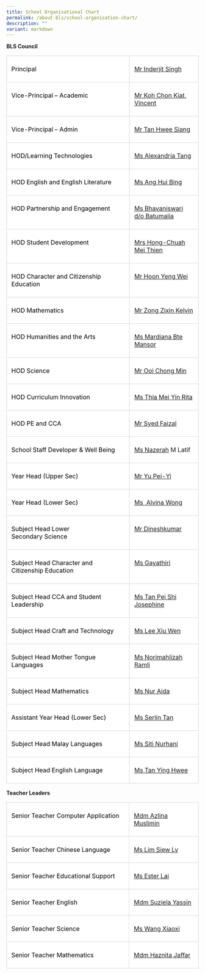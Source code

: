 ```yaml
---
title: School Organisational Chart
permalink: /about-bls/school-organisation-chart/
description: ""
variant: markdown
---
```


**BLS Council**

<table style="width:100.0%;background:white;border-collapse:collapse;border:none;
 mso-border-alt:solid windowtext .25pt;mso-yfti-tbllook:1184" width="100%" cellpadding="0" cellspacing="0" border="1" class="MsoNormalTable"><tbody><tr style="mso-yfti-irow:0;mso-yfti-firstrow:yes"><td style="width:64.1%;border:solid #D6D6D6 1.0pt;
  mso-border-alt:solid #D6D6D6 .25pt;mso-border-bottom-alt:solid #D6D6D6 .75pt;
  padding:6.0pt 9.0pt 6.0pt 9.0pt" valign="top" width="64%"><p class="MsoNormal"><span style="color:black;mso-color-alt:windowtext">Principal</span></p></td><td style="width:35.9%;border:solid #D6D6D6 1.0pt;
  border-left:none;mso-border-left-alt:solid #D6D6D6 .25pt;mso-border-alt:solid #D6D6D6 .25pt;
  mso-border-bottom-alt:solid #D6D6D6 .75pt;padding:6.0pt 9.0pt 6.0pt 9.0pt" valign="top" width="35%"><p class="MsoNormal"><span style="color:black;mso-color-alt:windowtext"><a href="mailto:Inderjit_SINGH@schools.gov.sg">Mr Inderjit Singh</a></span></p></td></tr><tr style="mso-yfti-irow:1"><td style="width:64.1%;border:solid #D6D6D6 1.0pt;
  border-top:none;mso-border-top-alt:solid #D6D6D6 .25pt;mso-border-alt:solid #D6D6D6 .25pt;
  mso-border-bottom-alt:solid #D6D6D6 .75pt;padding:6.0pt 9.0pt 6.0pt 9.0pt" valign="top" width="64%"><p class="MsoNormal"><span style="color:black;mso-color-alt:windowtext">Vice-Principal – Academic</span></p></td><td style="width:35.9%;border-top:none;border-left:
  none;border-bottom:solid #D6D6D6 1.0pt;border-right:solid #D6D6D6 1.0pt;
  mso-border-top-alt:solid #D6D6D6 .25pt;mso-border-left-alt:solid #D6D6D6 .25pt;
  mso-border-alt:solid #D6D6D6 .25pt;mso-border-bottom-alt:solid #D6D6D6 .75pt;
  padding:6.0pt 9.0pt 6.0pt 9.0pt" valign="top" width="35%"><p class="MsoNormal"><span style="color:black;mso-color-alt:windowtext"><a href="mailto:koh_chon_kiat@schools.gov.sg">Mr Koh Chon Kiat, Vincent</a></span></p></td></tr><tr style="mso-yfti-irow:2"><td style="width:64.1%;border:solid #D6D6D6 1.0pt;
  border-top:none;mso-border-top-alt:solid #D6D6D6 .25pt;mso-border-alt:solid #D6D6D6 .25pt;
  mso-border-bottom-alt:solid #D6D6D6 .75pt;padding:6.0pt 9.0pt 6.0pt 9.0pt" valign="top" width="64%"><p class="MsoNormal"><span style="color:black;mso-color-alt:windowtext">Vice-Principal – Admin</span></p></td><td style="width:35.9%;border-top:none;border-left:
  none;border-bottom:solid #D6D6D6 1.0pt;border-right:solid #D6D6D6 1.0pt;
  mso-border-top-alt:solid #D6D6D6 .25pt;mso-border-left-alt:solid #D6D6D6 .25pt;
  mso-border-alt:solid #D6D6D6 .25pt;mso-border-bottom-alt:solid #D6D6D6 .75pt;
  padding:6.0pt 9.0pt 6.0pt 9.0pt" valign="top" width="35%"><p class="MsoNormal"><span style="color:black;mso-color-alt:windowtext"><a href="mailto:tan_hwee_siang@schools.gov.sg">Mr Tan Hwee Siang</a></span></p></td></tr><tr style="mso-yfti-irow:3"><td style="width:64.1%;border:solid #D6D6D6 1.0pt;
  border-top:none;mso-border-top-alt:solid #D6D6D6 .25pt;mso-border-alt:solid #D6D6D6 .25pt;
  mso-border-bottom-alt:solid #D6D6D6 .75pt;padding:6.0pt 9.0pt 6.0pt 9.0pt" valign="top" width="64%"><p class="MsoNormal"><span style="color:black;mso-color-alt:windowtext">HOD/Learning Technologies</span></p></td><td style="width:35.9%;border-top:none;border-left:
  none;border-bottom:solid #D6D6D6 1.0pt;border-right:solid #D6D6D6 1.0pt;
  mso-border-top-alt:solid #D6D6D6 .25pt;mso-border-left-alt:solid #D6D6D6 .25pt;
  mso-border-alt:solid #D6D6D6 .25pt;mso-border-bottom-alt:solid #D6D6D6 .75pt;
  padding:6.0pt 9.0pt 6.0pt 9.0pt" valign="top" width="35%"><p class="MsoNormal"><span style="color:black;mso-color-alt:windowtext"><a href="mailto:alexandria_tang@moe.edu.sg">Ms Alexandria Tang</a></span></p></td></tr><tr style="mso-yfti-irow:4"><td style="width:64.1%;border:solid #D6D6D6 1.0pt;
  border-top:none;mso-border-top-alt:solid #D6D6D6 .25pt;mso-border-alt:solid #D6D6D6 .25pt;
  mso-border-bottom-alt:solid #D6D6D6 .75pt;padding:6.0pt 9.0pt 6.0pt 9.0pt" valign="top" width="64%"><p class="MsoNormal"><span style="color:black;mso-color-alt:windowtext">HOD English and English Literature</span></p></td><td style="width:35.9%;border-top:none;border-left:
  none;border-bottom:solid #D6D6D6 1.0pt;border-right:solid #D6D6D6 1.0pt;
  mso-border-top-alt:solid #D6D6D6 .25pt;mso-border-left-alt:solid #D6D6D6 .25pt;
  mso-border-alt:solid #D6D6D6 .25pt;mso-border-bottom-alt:solid #D6D6D6 .75pt;
  padding:6.0pt 9.0pt 6.0pt 9.0pt" valign="top" width="35%"><p class="MsoNormal"><span style="color:black;mso-color-alt:windowtext"><a href="mailto:ang_hui_bing@moe.edu.sg">Ms Ang Hui Bing</a></span></p></td></tr><tr style="mso-yfti-irow:5"><td style="width:64.1%;border:solid #D6D6D6 1.0pt;
  border-top:none;mso-border-top-alt:solid #D6D6D6 .25pt;mso-border-alt:solid #D6D6D6 .25pt;
  mso-border-bottom-alt:solid #D6D6D6 .75pt;padding:6.0pt 9.0pt 6.0pt 9.0pt" valign="top" width="64%"><p class="MsoNormal"><span style="color:black;mso-color-alt:windowtext">HOD Partnership and Engagement</span></p></td><td style="width:35.9%;border-top:none;border-left:
  none;border-bottom:solid #D6D6D6 1.0pt;border-right:solid #D6D6D6 1.0pt;
  mso-border-top-alt:solid #D6D6D6 .25pt;mso-border-left-alt:solid #D6D6D6 .25pt;
  mso-border-alt:solid #D6D6D6 .25pt;mso-border-bottom-alt:solid #D6D6D6 .75pt;
  padding:6.0pt 9.0pt 6.0pt 9.0pt" valign="top" width="35%"><p class="MsoNormal"><span style="color:black;mso-color-alt:windowtext"><a href="mailto:Bhavaniswari_B@moe.edu.sg">Ms Bhavaniswari d/o Batumalia</a></span></p></td></tr><tr style="mso-yfti-irow:6"><td style="width:64.1%;border:solid #D6D6D6 1.0pt;
  border-top:none;mso-border-top-alt:solid #D6D6D6 .25pt;mso-border-alt:solid #D6D6D6 .25pt;
  mso-border-bottom-alt:solid #D6D6D6 .75pt;padding:6.0pt 9.0pt 6.0pt 9.0pt" valign="top" width="64%"><p class="MsoNormal"><span style="color:black;mso-color-alt:windowtext">HOD Student Development</span></p></td><td style="width:35.9%;border-top:none;border-left:
  none;border-bottom:solid #D6D6D6 1.0pt;border-right:solid #D6D6D6 1.0pt;
  mso-border-top-alt:solid #D6D6D6 .25pt;mso-border-left-alt:solid #D6D6D6 .25pt;
  mso-border-alt:solid #D6D6D6 .25pt;mso-border-bottom-alt:solid #D6D6D6 .75pt;
  padding:6.0pt 9.0pt 6.0pt 9.0pt" valign="top" width="35%"><p class="MsoNormal"><span style="color:black;mso-color-alt:windowtext"><a href="mailto:chuah_mei_thien@moe.edu.sg">Mrs Hong-Chuah Mei Thien</a></span></p></td></tr><tr style="mso-yfti-irow:7"><td style="width:64.1%;border:solid #D6D6D6 1.0pt;
  border-top:none;mso-border-top-alt:solid #D6D6D6 .25pt;mso-border-alt:solid #D6D6D6 .25pt;
  mso-border-bottom-alt:solid #D6D6D6 .75pt;padding:6.0pt 9.0pt 6.0pt 9.0pt" valign="top" width="64%"><p class="MsoNormal"><span style="color:black;mso-color-alt:windowtext">HOD Character and Citizenship Education</span></p></td><td style="width:35.9%;border-top:none;border-left:
  none;border-bottom:solid #D6D6D6 1.0pt;border-right:solid #D6D6D6 1.0pt;
  mso-border-top-alt:solid #D6D6D6 .25pt;mso-border-left-alt:solid #D6D6D6 .25pt;
  mso-border-alt:solid #D6D6D6 .25pt;mso-border-bottom-alt:solid #D6D6D6 .75pt;
  padding:6.0pt 9.0pt 6.0pt 9.0pt" valign="top" width="35%"><p class="MsoNormal"><span style="color:black;mso-color-alt:windowtext"><a href="mailto:hoon_yeng_wei@moe.edu.sg">Mr Hoon Yeng Wei</a></span></p></td></tr><tr style="mso-yfti-irow:8"><td style="width:64.1%;border:solid #D6D6D6 1.0pt;
  border-top:none;mso-border-top-alt:solid #D6D6D6 .25pt;mso-border-alt:solid #D6D6D6 .25pt;
  mso-border-bottom-alt:solid #D6D6D6 .75pt;padding:6.0pt 9.0pt 6.0pt 9.0pt" valign="top" width="64%"><p class="MsoNormal"><span style="color:black;mso-color-alt:windowtext">HOD Mathematics</span></p></td><td style="width:35.9%;border-top:none;border-left:
  none;border-bottom:solid #D6D6D6 1.0pt;border-right:solid #D6D6D6 1.0pt;
  mso-border-top-alt:solid #D6D6D6 .25pt;mso-border-left-alt:solid #D6D6D6 .25pt;
  mso-border-alt:solid #D6D6D6 .25pt;mso-border-bottom-alt:solid #D6D6D6 .75pt;
  padding:6.0pt 9.0pt 6.0pt 9.0pt" valign="top" width="35%"><p class="MsoNormal"><span style="color:black;mso-color-alt:windowtext"><a href="mailto:zong_zixin_kelvin@moe.edu.sg">Mr Zong Zixin Kelvin</a></span></p></td></tr><tr style="mso-yfti-irow:9"><td style="width:64.1%;border:solid #D6D6D6 1.0pt;
  border-top:none;mso-border-top-alt:solid #D6D6D6 .25pt;mso-border-alt:solid #D6D6D6 .25pt;
  mso-border-bottom-alt:solid #D6D6D6 .75pt;padding:6.0pt 9.0pt 6.0pt 9.0pt" valign="top" width="64%"><p class="MsoNormal"><span style="color:black;mso-color-alt:windowtext">HOD Humanities and the Arts</span></p></td><td style="width:35.9%;border-top:none;border-left:
  none;border-bottom:solid #D6D6D6 1.0pt;border-right:solid #D6D6D6 1.0pt;
  mso-border-top-alt:solid #D6D6D6 .25pt;mso-border-left-alt:solid #D6D6D6 .25pt;
  mso-border-alt:solid #D6D6D6 .25pt;mso-border-bottom-alt:solid #D6D6D6 .75pt;
  padding:6.0pt 9.0pt 6.0pt 9.0pt" valign="top" width="35%"><p class="MsoNormal"><span style="color:black;mso-color-alt:windowtext"><a href="mailto:mardiana_mansor@moe.edu.sg">Ms Mardiana Bte Mansor</a></span></p></td></tr><tr style="mso-yfti-irow:10"><td style="width:64.1%;border:solid #D6D6D6 1.0pt;
  border-top:none;mso-border-top-alt:solid #D6D6D6 .25pt;mso-border-alt:solid #D6D6D6 .25pt;
  mso-border-bottom-alt:solid #D6D6D6 .75pt;padding:6.0pt 9.0pt 6.0pt 9.0pt" valign="top" width="64%"><p class="MsoNormal"><span style="color:black;mso-color-alt:windowtext">HOD Science</span></p></td><td style="width:35.9%;border-top:none;border-left:
  none;border-bottom:solid #D6D6D6 1.0pt;border-right:solid #D6D6D6 1.0pt;
  mso-border-top-alt:solid #D6D6D6 .25pt;mso-border-left-alt:solid #D6D6D6 .25pt;
  mso-border-alt:solid #D6D6D6 .25pt;mso-border-bottom-alt:solid #D6D6D6 .75pt;
  padding:6.0pt 9.0pt 6.0pt 9.0pt" valign="top" width="35%"><p class="MsoNormal"><span style="color:black;mso-color-alt:windowtext"><a href="mailto:ooi_chong_min@moe.edu.sg">Mr Ooi Chong Min</a></span></p></td></tr><tr style="mso-yfti-irow:11"><td style="width:64.1%;border:solid #D6D6D6 1.0pt;
  border-top:none;mso-border-top-alt:solid #D6D6D6 .25pt;mso-border-alt:solid #D6D6D6 .25pt;
  mso-border-bottom-alt:solid #D6D6D6 .75pt;padding:6.0pt 9.0pt 6.0pt 9.0pt" valign="top" width="64%"><p class="MsoNormal"><span style="color:black;mso-color-alt:windowtext">HOD Curriculum Innovation</span></p></td><td style="width:35.9%;border-top:none;border-left:
  none;border-bottom:solid #D6D6D6 1.0pt;border-right:solid #D6D6D6 1.0pt;
  mso-border-top-alt:solid #D6D6D6 .25pt;mso-border-left-alt:solid #D6D6D6 .25pt;
  mso-border-alt:solid #D6D6D6 .25pt;mso-border-bottom-alt:solid #D6D6D6 .75pt;
  padding:6.0pt 9.0pt 6.0pt 9.0pt" valign="top" width="35%"><p class="MsoNormal"><span style="color:black;mso-color-alt:windowtext"><a href="mailto:thia_mei_yin_rita@moe.edu.sg">Ms Thia Mei Yin Rita</a></span></p></td></tr><tr style="mso-yfti-irow:12"><td style="width:64.1%;border:solid #D6D6D6 1.0pt;
  border-top:none;mso-border-top-alt:solid #D6D6D6 .25pt;mso-border-alt:solid #D6D6D6 .25pt;
  mso-border-bottom-alt:solid #D6D6D6 .75pt;padding:6.0pt 9.0pt 6.0pt 9.0pt" valign="top" width="64%"><p class="MsoNormal"><span style="color:black;mso-color-alt:windowtext">HOD PE and CCA</span></p></td><td style="width:35.9%;border-top:none;border-left:
  none;border-bottom:solid #D6D6D6 1.0pt;border-right:solid #D6D6D6 1.0pt;
  mso-border-top-alt:solid #D6D6D6 .25pt;mso-border-left-alt:solid #D6D6D6 .25pt;
  mso-border-alt:solid #D6D6D6 .25pt;mso-border-bottom-alt:solid #D6D6D6 .75pt;
  padding:6.0pt 9.0pt 6.0pt 9.0pt" valign="top" width="35%"><p class="MsoNormal"><span style="color:black;mso-color-alt:windowtext"><a href="mailto:Syed_Faizal_Js_Tamizzuddin@schools.gov.sg">Mr Syed Faizal</a></span></p></td></tr><tr style="mso-yfti-irow:13"><td style="width:64.1%;border:solid #D6D6D6 1.0pt;
  border-top:none;mso-border-top-alt:solid #D6D6D6 .25pt;mso-border-alt:solid #D6D6D6 .25pt;
  mso-border-bottom-alt:solid #D6D6D6 .75pt;padding:6.0pt 9.0pt 6.0pt 9.0pt" valign="top" width="64%"><p class="MsoNormal"><span style="color:black;mso-color-alt:windowtext">School Staff Developer &amp; Well Being</span></p></td><td style="width:35.9%;border-top:none;border-left:
  none;border-bottom:solid #D6D6D6 1.0pt;border-right:solid #D6D6D6 1.0pt;
  mso-border-top-alt:solid #D6D6D6 .25pt;mso-border-left-alt:solid #D6D6D6 .25pt;
  mso-border-alt:solid #D6D6D6 .25pt;mso-border-bottom-alt:solid #D6D6D6 .75pt;
  padding:6.0pt 9.0pt 6.0pt 9.0pt" valign="top" width="35%"><p class="MsoNormal"><span style="color:black;mso-color-alt:windowtext"><a href="mailto:nazerah_mohamed_latif@moe.edu.sg">Ms Nazerah</a></span><span class="MsoHyperlink"> M Latif</span></p></td></tr><tr style="mso-yfti-irow:14"><td style="width:64.1%;border:solid #D6D6D6 1.0pt;
  border-top:none;mso-border-top-alt:solid #D6D6D6 .25pt;mso-border-alt:solid #D6D6D6 .25pt;
  mso-border-bottom-alt:solid #D6D6D6 .75pt;padding:6.0pt 9.0pt 6.0pt 9.0pt" valign="top" width="64%"><p class="MsoNormal"><span style="color:black;mso-color-alt:windowtext">Year Head (Upper Sec)</span></p></td><td style="width:35.9%;border-top:none;border-left:
  none;border-bottom:solid #D6D6D6 1.0pt;border-right:solid #D6D6D6 1.0pt;
  mso-border-top-alt:solid #D6D6D6 .25pt;mso-border-left-alt:solid #D6D6D6 .25pt;
  mso-border-alt:solid #D6D6D6 .25pt;mso-border-bottom-alt:solid #D6D6D6 .75pt;
  padding:6.0pt 9.0pt 6.0pt 9.0pt" valign="top" width="35%"><p class="MsoNormal"><span style="color:black;mso-color-alt:windowtext"><a href="mailto:Yu_Pei_Yi@moe.edu.sg">Mr Yu Pei-Yi</a></span></p></td></tr><tr style="mso-yfti-irow:15"><td style="width:64.1%;border:solid #D6D6D6 1.0pt;
  border-top:none;mso-border-top-alt:solid #D6D6D6 .25pt;mso-border-alt:solid #D6D6D6 .25pt;
  mso-border-bottom-alt:solid #D6D6D6 .75pt;padding:6.0pt 9.0pt 6.0pt 9.0pt" valign="top" width="64%"><p class="MsoNormal"><span style="color:black;mso-color-alt:windowtext">Year Head (Lower Sec)</span></p></td><td style="width:35.9%;border-top:none;border-left:
  none;border-bottom:solid #D6D6D6 1.0pt;border-right:solid #D6D6D6 1.0pt;
  mso-border-top-alt:solid #D6D6D6 .25pt;mso-border-left-alt:solid #D6D6D6 .25pt;
  mso-border-alt:solid #D6D6D6 .25pt;mso-border-bottom-alt:solid #D6D6D6 .75pt;
  padding:6.0pt 9.0pt 6.0pt 9.0pt" valign="top" width="35%"><p class="MsoNormal"><span style="color:black;mso-color-alt:windowtext"><a href="mailto:wong_hui_yi_alvina@schools.gov.sg">Ms <span style="mso-spacerun:yes">&nbsp;</span>Alvina Wong</a></span></p></td></tr><tr style="mso-yfti-irow:16"><td style="width:64.1%;border:solid #D6D6D6 1.0pt;
  border-top:none;mso-border-top-alt:solid #D6D6D6 .25pt;mso-border-alt:solid #D6D6D6 .25pt;
  mso-border-bottom-alt:solid #D6D6D6 .75pt;padding:6.0pt 9.0pt 6.0pt 9.0pt" valign="top" width="64%"><p class="MsoNormal"><span style="color:black;mso-color-alt:windowtext">Subject Head Lower Secondary&nbsp;Science</span></p></td><td style="width:35.9%;border-top:none;border-left:
  none;border-bottom:solid #D6D6D6 1.0pt;border-right:solid #D6D6D6 1.0pt;
  mso-border-top-alt:solid #D6D6D6 .25pt;mso-border-left-alt:solid #D6D6D6 .25pt;
  mso-border-alt:solid #D6D6D6 .25pt;mso-border-bottom-alt:solid #D6D6D6 .75pt;
  padding:6.0pt 9.0pt 6.0pt 9.0pt" valign="top" width="35%"><p class="MsoNormal"><span style="color:black;mso-color-alt:windowtext"><a href="mailto:dineshkumar_m_subramaniam@moe.edu.sg">Mr Dineshkumar</a></span></p></td></tr><tr style="mso-yfti-irow:17"><td style="width:64.1%;border:solid #D6D6D6 1.0pt;
  border-top:none;mso-border-top-alt:solid #D6D6D6 .25pt;mso-border-alt:solid #D6D6D6 .25pt;
  mso-border-bottom-alt:solid #D6D6D6 .75pt;padding:6.0pt 9.0pt 6.0pt 9.0pt" valign="top" width="64%"><p class="MsoNormal"><span style="color:black;mso-color-alt:windowtext">Subject Head Character and Citizenship Education</span></p></td><td style="width:35.9%;border-top:none;border-left:
  none;border-bottom:solid #D6D6D6 1.0pt;border-right:solid #D6D6D6 1.0pt;
  mso-border-top-alt:solid #D6D6D6 .25pt;mso-border-left-alt:solid #D6D6D6 .25pt;
  mso-border-alt:solid #D6D6D6 .25pt;mso-border-bottom-alt:solid #D6D6D6 .75pt;
  padding:6.0pt 9.0pt 6.0pt 9.0pt" valign="top" width="35%"><p class="MsoNormal"><span style="color:black;mso-color-alt:windowtext"><a href="mailto:%20gayathiri_nandakuma@moe.edu.sg">Ms Gayathiri</a></span></p></td></tr><tr style="mso-yfti-irow:18"><td style="width:64.1%;border:solid #D6D6D6 1.0pt;
  border-top:none;mso-border-top-alt:solid #D6D6D6 .25pt;mso-border-alt:solid #D6D6D6 .25pt;
  mso-border-bottom-alt:solid #D6D6D6 .75pt;padding:6.0pt 9.0pt 6.0pt 9.0pt" valign="top" width="64%"><p class="MsoNormal"><span style="color:black;mso-color-alt:windowtext">Subject Head CCA and Student Leadership</span></p></td><td style="width:35.9%;border-top:none;border-left:
  none;border-bottom:solid #D6D6D6 1.0pt;border-right:solid #D6D6D6 1.0pt;
  mso-border-top-alt:solid #D6D6D6 .25pt;mso-border-left-alt:solid #D6D6D6 .25pt;
  mso-border-alt:solid #D6D6D6 .25pt;mso-border-bottom-alt:solid #D6D6D6 .75pt;
  padding:6.0pt 9.0pt 6.0pt 9.0pt" valign="top" width="35%"><p class="MsoNormal"><span style="color:black;mso-color-alt:windowtext"><a href="mailto:tan_pei_shi_josephine@moe.edu.sg">Ms Tan Pei Shi Josephine</a></span></p></td></tr><tr style="mso-yfti-irow:19"><td style="width:64.1%;border:solid #D6D6D6 1.0pt;
  border-top:none;mso-border-top-alt:solid #D6D6D6 .25pt;mso-border-alt:solid #D6D6D6 .25pt;
  mso-border-bottom-alt:solid #D6D6D6 .75pt;padding:6.0pt 9.0pt 6.0pt 9.0pt" valign="top" width="64%"><p class="MsoNormal"><span style="color:black;mso-color-alt:windowtext">Subject Head Craft and Technology</span></p></td><td style="width:35.9%;border-top:none;border-left:
  none;border-bottom:solid #D6D6D6 1.0pt;border-right:solid #D6D6D6 1.0pt;
  mso-border-top-alt:solid #D6D6D6 .25pt;mso-border-left-alt:solid #D6D6D6 .25pt;
  mso-border-alt:solid #D6D6D6 .25pt;mso-border-bottom-alt:solid #D6D6D6 .75pt;
  padding:6.0pt 9.0pt 6.0pt 9.0pt" valign="top" width="35%"><p class="MsoNormal"><span style="color:black;mso-color-alt:windowtext"><a href="mailto:lee_xiu_wen@moe.edu.sg">Ms Lee Xiu Wen</a></span></p></td></tr><tr style="mso-yfti-irow:20"><td style="width:64.1%;border:solid #D6D6D6 1.0pt;
  border-top:none;mso-border-top-alt:solid #D6D6D6 .25pt;mso-border-alt:solid #D6D6D6 .25pt;
  mso-border-bottom-alt:solid #D6D6D6 .75pt;padding:6.0pt 9.0pt 6.0pt 9.0pt" valign="top" width="64%"><p class="MsoNormal"><span style="color:black;mso-color-alt:windowtext">Subject Head Mother Tongue Languages</span></p></td><td style="width:35.9%;border-top:none;border-left:
  none;border-bottom:solid #D6D6D6 1.0pt;border-right:solid #D6D6D6 1.0pt;
  mso-border-top-alt:solid #D6D6D6 .25pt;mso-border-left-alt:solid #D6D6D6 .25pt;
  mso-border-alt:solid #D6D6D6 .25pt;mso-border-bottom-alt:solid #D6D6D6 .75pt;
  padding:6.0pt 9.0pt 6.0pt 9.0pt" valign="top" width="35%"><p class="MsoNormal"><span style="color:black;mso-color-alt:windowtext"><a href="mailto:norimahlizah_ramli@moe.edu.sg">Ms Norimahlizah Ramli</a></span></p></td></tr><tr style="mso-yfti-irow:21"><td style="width:64.1%;border:solid #D6D6D6 1.0pt;
  border-top:none;mso-border-top-alt:solid #D6D6D6 .25pt;mso-border-alt:solid #D6D6D6 .25pt;
  mso-border-bottom-alt:solid #D6D6D6 .75pt;padding:6.0pt 9.0pt 6.0pt 9.0pt" valign="top" width="64%"><p class="MsoNormal"><span style="color:black;mso-color-alt:windowtext">Subject Head&nbsp;Mathematics</span></p></td><td style="width:35.9%;border-top:none;border-left:
  none;border-bottom:solid #D6D6D6 1.0pt;border-right:solid #D6D6D6 1.0pt;
  mso-border-top-alt:solid #D6D6D6 .25pt;mso-border-left-alt:solid #D6D6D6 .25pt;
  mso-border-alt:solid #D6D6D6 .25pt;mso-border-bottom-alt:solid #D6D6D6 .75pt;
  padding:6.0pt 9.0pt 6.0pt 9.0pt" valign="top" width="35%"><p class="MsoNormal"><span style="color:black;mso-color-alt:windowtext"><a href="mailto:%20nur_aida_md_khalid@moe.edu.sg">Ms Nur Aida</a></span></p></td></tr><tr style="mso-yfti-irow:22"><td style="width:64.1%;border:solid #D6D6D6 1.0pt;
  border-top:none;mso-border-top-alt:solid #D6D6D6 .25pt;mso-border-alt:solid #D6D6D6 .25pt;
  mso-border-bottom-alt:solid #D6D6D6 .75pt;padding:6.0pt 9.0pt 6.0pt 9.0pt" valign="top" width="64%"><p class="MsoNormal"><span style="color:black;mso-color-alt:windowtext">Assistant Year Head (Lower Sec)</span></p></td><td style="width:35.9%;border-top:none;border-left:
  none;border-bottom:solid #D6D6D6 1.0pt;border-right:solid #D6D6D6 1.0pt;
  mso-border-top-alt:solid #D6D6D6 .25pt;mso-border-left-alt:solid #D6D6D6 .25pt;
  mso-border-alt:solid #D6D6D6 .25pt;mso-border-bottom-alt:solid #D6D6D6 .75pt;
  padding:6.0pt 9.0pt 6.0pt 9.0pt" valign="top" width="35%"><p class="MsoNormal"><span style="color:black;mso-color-alt:windowtext"><a href="mailto:tan_zhi_ying_serlin@moe.edu.sg">Ms Serlin Tan</a></span></p></td></tr><tr style="mso-yfti-irow:23"><td style="width:64.1%;border:solid #D6D6D6 1.0pt;
  border-top:none;mso-border-top-alt:solid #D6D6D6 .25pt;mso-border-alt:solid #D6D6D6 .25pt;
  mso-border-bottom-alt:solid #D6D6D6 .75pt;padding:6.0pt 9.0pt 6.0pt 9.0pt" valign="top" width="64%"><p class="MsoNormal"><span style="color:black;mso-color-alt:windowtext">Subject Head Malay Languages</span></p></td><td style="width:35.9%;border-top:none;border-left:
  none;border-bottom:solid #D6D6D6 1.0pt;border-right:solid #D6D6D6 1.0pt;
  mso-border-top-alt:solid #D6D6D6 .25pt;mso-border-left-alt:solid #D6D6D6 .25pt;
  mso-border-alt:solid #D6D6D6 .25pt;mso-border-bottom-alt:solid #D6D6D6 .75pt;
  padding:6.0pt 9.0pt 6.0pt 9.0pt" valign="top" width="35%"><p class="MsoNormal"><span style="color:black;mso-color-alt:windowtext"><a href="mailto:%20siti_nurhani_kamsani@moe.edu.sg">Ms Siti Nurhani</a></span></p></td></tr><tr style="mso-yfti-irow:24;mso-yfti-lastrow:yes"><td style="width:64.1%;border:solid #D6D6D6 1.0pt;
  border-top:none;mso-border-top-alt:solid #D6D6D6 .25pt;mso-border-alt:solid #D6D6D6 .25pt;
  mso-border-bottom-alt:solid #D6D6D6 .75pt;padding:6.0pt 9.0pt 6.0pt 9.0pt" valign="top" width="64%"><p class="MsoNormal"><span style="color:black;mso-color-alt:windowtext">Subject Head English Language</span></p></td><td style="width:35.9%;border-top:none;border-left:
  none;border-bottom:solid #D6D6D6 1.0pt;border-right:solid #D6D6D6 1.0pt;
  mso-border-top-alt:solid #D6D6D6 .25pt;mso-border-left-alt:solid #D6D6D6 .25pt;
  mso-border-alt:solid #D6D6D6 .25pt;mso-border-bottom-alt:solid #D6D6D6 .75pt;
  padding:6.0pt 9.0pt 6.0pt 9.0pt" valign="top" width="35%"><p class="MsoNormal"><span style="color:black;mso-color-alt:windowtext"><a href="mailto:tan_ying_hwee@moe.edu.sg">Ms Tan Ying Hwee</a></span></p></td></tr></tbody></table>

**Teacher Leaders**

<table style="width:100.0%;background:white;border-collapse:collapse;border:none;
 mso-border-alt:solid windowtext .25pt;mso-yfti-tbllook:1184" width="100%" cellpadding="0" cellspacing="0" border="1" class="MsoNormalTable"><tbody><tr style="mso-yfti-irow:0;mso-yfti-firstrow:yes"><td style="width:63.88%;border:solid #D6D6D6 1.0pt;
  mso-border-alt:solid #D6D6D6 .25pt;mso-border-bottom-alt:solid #D6D6D6 .75pt;
  padding:6.0pt 9.0pt 6.0pt 9.0pt" valign="top" width="63%"><p class="MsoNormal"><span style="color:black;mso-color-alt:windowtext">Senior Teacher Computer Application</span></p></td><td style="width:36.12%;border:solid #D6D6D6 1.0pt;
  border-left:none;mso-border-left-alt:solid #D6D6D6 .25pt;mso-border-alt:solid #D6D6D6 .25pt;
  mso-border-bottom-alt:solid #D6D6D6 .75pt;padding:6.0pt 9.0pt 6.0pt 9.0pt" valign="top" width="36%"><p class="MsoNormal"><span style="color:black;mso-color-alt:windowtext"><a href="mailto:azlina_muslimin@moe.edu.sg">Mdm Azlina Muslimin</a></span></p></td></tr><tr style="mso-yfti-irow:1"><td style="width:63.88%;border:solid #D6D6D6 1.0pt;
  border-top:none;mso-border-top-alt:solid #D6D6D6 .25pt;mso-border-alt:solid #D6D6D6 .25pt;
  mso-border-bottom-alt:solid #D6D6D6 .75pt;padding:6.0pt 9.0pt 6.0pt 9.0pt" valign="top" width="63%"><p class="MsoNormal"><span style="color:black;mso-color-alt:windowtext">Senior Teacher Chinese Language</span></p></td><td style="width:36.12%;border-top:none;border-left:
  none;border-bottom:solid #D6D6D6 1.0pt;border-right:solid #D6D6D6 1.0pt;
  mso-border-top-alt:solid #D6D6D6 .25pt;mso-border-left-alt:solid #D6D6D6 .25pt;
  mso-border-alt:solid #D6D6D6 .25pt;mso-border-bottom-alt:solid #D6D6D6 .75pt;
  padding:6.0pt 9.0pt 6.0pt 9.0pt" valign="top" width="36%"><p class="MsoNormal"><span style="color:black;mso-color-alt:windowtext"><a href="mailto:lim_siew_ly_a@moe.edu.sg">Ms Lim Siew Ly</a></span></p></td></tr><tr style="mso-yfti-irow:2"><td style="width:63.88%;border:solid #D6D6D6 1.0pt;
  border-top:none;mso-border-top-alt:solid #D6D6D6 .25pt;mso-border-alt:solid #D6D6D6 .25pt;
  mso-border-bottom-alt:solid #D6D6D6 .75pt;padding:6.0pt 9.0pt 6.0pt 9.0pt" valign="top" width="63%"><p class="MsoNormal"><span style="color:black;mso-color-alt:windowtext">Senior Teacher Educational Support</span></p></td><td style="width:36.12%;border-top:none;border-left:
  none;border-bottom:solid #D6D6D6 1.0pt;border-right:solid #D6D6D6 1.0pt;
  mso-border-top-alt:solid #D6D6D6 .25pt;mso-border-left-alt:solid #D6D6D6 .25pt;
  mso-border-alt:solid #D6D6D6 .25pt;mso-border-bottom-alt:solid #D6D6D6 .75pt;
  padding:6.0pt 9.0pt 6.0pt 9.0pt" valign="top" width="36%"><p class="MsoNormal"><span style="color:black;mso-color-alt:windowtext"><a href="mailto:lim_siew_ly_a@moe.edu.sg">Ms Ester Lai</a></span></p></td></tr><tr style="mso-yfti-irow:3"><td style="width:63.88%;border:solid #D6D6D6 1.0pt;
  border-top:none;mso-border-top-alt:solid #D6D6D6 .25pt;mso-border-alt:solid #D6D6D6 .25pt;
  mso-border-bottom-alt:solid #D6D6D6 .75pt;padding:6.0pt 9.0pt 6.0pt 9.0pt" valign="top" width="63%"><p class="MsoNormal"><span style="color:black;mso-color-alt:windowtext">Senior Teacher English</span></p></td><td style="width:36.12%;border-top:none;border-left:
  none;border-bottom:solid #D6D6D6 1.0pt;border-right:solid #D6D6D6 1.0pt;
  mso-border-top-alt:solid #D6D6D6 .25pt;mso-border-left-alt:solid #D6D6D6 .25pt;
  mso-border-alt:solid #D6D6D6 .25pt;mso-border-bottom-alt:solid #D6D6D6 .75pt;
  padding:6.0pt 9.0pt 6.0pt 9.0pt" valign="top" width="36%"><p class="MsoNormal"><span style="color:black;mso-color-alt:windowtext"><a href="mailto:suziela_yassin@moe.edu.sg">Mdm Suziela Yassin</a></span></p></td></tr><tr style="mso-yfti-irow:4"><td style="width:63.88%;border:solid #D6D6D6 1.0pt;
  border-top:none;mso-border-top-alt:solid #D6D6D6 .25pt;mso-border-alt:solid #D6D6D6 .25pt;
  mso-border-bottom-alt:solid #D6D6D6 .75pt;padding:6.0pt 9.0pt 6.0pt 9.0pt" valign="top" width="63%"><p class="MsoNormal"><span style="color:black;mso-color-alt:windowtext">Senior Teacher Science</span></p></td><td style="width:36.12%;border-top:none;border-left:
  none;border-bottom:solid #D6D6D6 1.0pt;border-right:solid #D6D6D6 1.0pt;
  mso-border-top-alt:solid #D6D6D6 .25pt;mso-border-left-alt:solid #D6D6D6 .25pt;
  mso-border-alt:solid #D6D6D6 .25pt;mso-border-bottom-alt:solid #D6D6D6 .75pt;
  padding:6.0pt 9.0pt 6.0pt 9.0pt" valign="top" width="36%"><p class="MsoNormal"><span style="color:black;mso-color-alt:windowtext"><a href="mailto:wang_xiaoxi@moe.edu.sg">Ms Wang Xiaoxi</a></span></p></td></tr><tr style="mso-yfti-irow:5;mso-yfti-lastrow:yes"><td style="width:63.88%;border:solid #D6D6D6 1.0pt;
  border-top:none;mso-border-top-alt:solid #D6D6D6 .25pt;mso-border-alt:solid #D6D6D6 .25pt;
  padding:6.0pt 9.0pt 6.0pt 9.0pt" valign="top" width="63%"><p class="MsoNormal"><span style="color:black;mso-color-alt:windowtext">Senior Teacher Mathematics</span></p></td><td style="width:36.12%;border-top:none;border-left:
  none;border-bottom:solid #D6D6D6 1.0pt;border-right:solid #D6D6D6 1.0pt;
  mso-border-top-alt:solid #D6D6D6 .25pt;mso-border-left-alt:solid #D6D6D6 .25pt;
  mso-border-alt:solid #D6D6D6 .25pt;padding:6.0pt 9.0pt 6.0pt 9.0pt" valign="top" width="36%"><p class="MsoNormal"><span style="color:black;mso-color-alt:windowtext"><a href="mailto:haznita_jaafar@moe.edu.sg">Mdm Haznita Jaffar</a></span></p></td></tr></tbody></table>